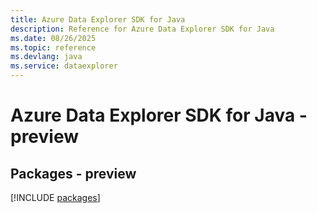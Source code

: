 ```yaml
---
title: Azure Data Explorer SDK for Java
description: Reference for Azure Data Explorer SDK for Java
ms.date: 08/26/2025
ms.topic: reference
ms.devlang: java
ms.service: dataexplorer
---
```

# Azure Data Explorer SDK for Java - preview
## Packages - preview
[!INCLUDE [packages](data-explorer-index.md)]